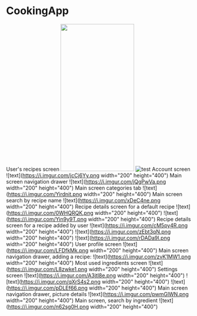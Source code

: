 # CookingApp
User's recipes screen
<img src="https://i.imgur.com/93WQScn.png" height="400" width="200">
![test](https://i.imgur.com/93WQScn.png)
Account screen
![text](https://i.imgur.com/jcCj6Yy.png width="200" height="400")
Main screen navigation drawer
![text](https://i.imgur.com/jQgPwVa.png width="200" height="400")
Main screen categories tab
![text](https://i.imgur.com/Yirdnit.png width="200" height="400")
Main screen search by recipe name
![text](https://i.imgur.com/xDeC4ne.png width="200" height="400")
Recipe details screen for a default recipe
![text](https://i.imgur.com/0WHQRQK.png width="200" height="400")
![text](https://i.imgur.com/Yin9y9T.png width="200" height="400")
Recipe details screen for a recipe added by user
![text](https://i.imgur.com/cM5py4R.png width="200" height="400")
![text](https://i.imgur.com/zEbt3qN.png width="200" height="400")
![text](https://i.imgur.com/rDADa9I.png width="200" height="400")
User profile screen
![text](https://i.imgur.com/LFDfkMk.png width="200" height="400")
Main screen navigation drawer, adding a recipe:
![text](https://i.imgur.com/zvK1MW1.png width="200" height="400")
Most used ingredients screen
![text](https://i.imgur.com/L8zwke1.png width="200" height="400")
Settings screen
![text](https://i.imgur.com/A3jtl8e.png width="200" height="400")
![text](https://i.imgur.com/qXrS4s2.png width="200" height="400")
![text](https://i.imgur.com/pDLEf66.png width="200" height="400")
Main screen navigation drawer, picture details
![text](https://i.imgur.com/pwmGlWN.png width="200" height="400")
Main screen, search by ingredient
![text](https://i.imgur.com/n62sg0H.png width="200" height="400")

